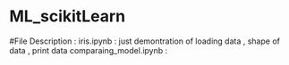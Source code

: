 # ML_scikitLearn
#File Description :
iris.ipynb : just demontration of loading data , shape of data , print data
comparaing_model.ipynb : 
